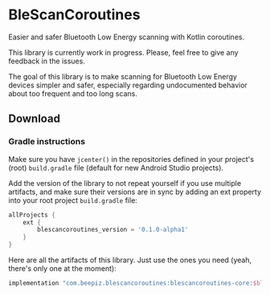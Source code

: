 # BleScanCoroutines
Easier and safer Bluetooth Low Energy scanning with Kotlin coroutines.

This library is currently work in progress. Please, feel free to give any feedback in the issues.

The goal of this library is to make scanning for Bluetooth Low Energy devices simpler and safer, especially regarding
undocumented behavior about too frequent and too long scans.

## Download

### Gradle instructions
Make sure you have `jcenter()` in the repositories defined in your project's
(root) `build.gradle` file (default for new Android Studio projects).

Add the version of the library to not repeat yourself if you use multiple
artifacts, and make sure their versions are in sync by adding an ext property
into your root project `build.gradle` file:
```groovy
allProjects {
    ext {
        blescancoroutines_version = '0.1.0-alpha1'
    }
}
```
Here are all the artifacts of this library. Just use the ones you need
(yeah, there's only one at the moment):
```groovy
implementation "com.beepiz.blescancoroutines:blescancoroutines-core:$blescancoroutines_version"
```
